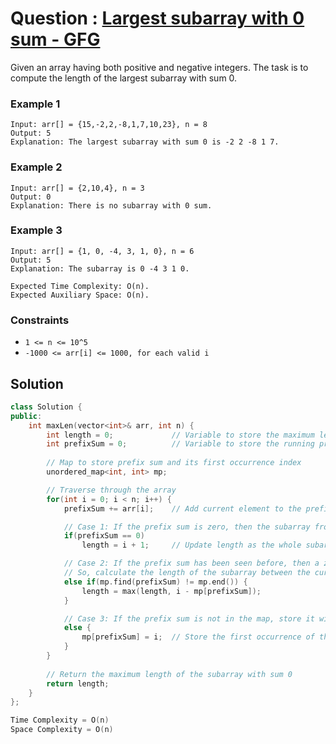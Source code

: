 # Question : [Largest subarray with 0 sum - GFG](https://www.geeksforgeeks.org/problems/largest-subarray-with-0-sum/1)

Given an array having both positive and negative integers. The task is to compute the length of the largest subarray with sum 0.

### Example 1

```
Input: arr[] = {15,-2,2,-8,1,7,10,23}, n = 8
Output: 5
Explanation: The largest subarray with sum 0 is -2 2 -8 1 7.
```

### Example 2

```
Input: arr[] = {2,10,4}, n = 3
Output: 0
Explanation: There is no subarray with 0 sum.
```

### Example 3

```
Input: arr[] = {1, 0, -4, 3, 1, 0}, n = 6
Output: 5
Explanation: The subarray is 0 -4 3 1 0.
```

```
Expected Time Complexity: O(n).
Expected Auxiliary Space: O(n).
```

### Constraints

- `1 <= n <= 10^5`
- `-1000 <= arr[i] <= 1000, for each valid i`

## Solution

```Cpp
class Solution {
public:
    int maxLen(vector<int>& arr, int n) {
        int length = 0;             // Variable to store the maximum length of subarray with sum 0
        int prefixSum = 0;          // Variable to store the running prefix sum
        
        // Map to store prefix sum and its first occurrence index
        unordered_map<int, int> mp; 

        // Traverse through the array
        for(int i = 0; i < n; i++) {
            prefixSum += arr[i];    // Add current element to the prefix sum

            // Case 1: If the prefix sum is zero, then the subarray from 0 to i has a sum of 0
            if(prefixSum == 0)
                length = i + 1;     // Update length as the whole subarray from 0 to i has sum 0

            // Case 2: If the prefix sum has been seen before, then a zero-sum subarray exists between the previous occurrence and the current index
            // So, calculate the length of the subarray between the current index and the previous occurrence of this prefix sum
            else if(mp.find(prefixSum) != mp.end()) {
                length = max(length, i - mp[prefixSum]);
            }

            // Case 3: If the prefix sum is not in the map, store it with the current index
            else {
                mp[prefixSum] = i;  // Store the first occurrence of the prefix sum
            }
        }
        
        // Return the maximum length of the subarray with sum 0
        return length;
    }
};

Time Complexity = O(n)
Space Complexity = O(n)
```